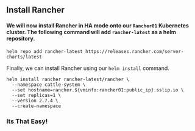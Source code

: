 ## Install Rancher

#### We will now install Rancher in HA mode onto our `Rancher01` Kubernetes cluster. The following command will add `rancher-latest` as a helm repository.

```ctr:Rancher01
helm repo add rancher-latest https://releases.rancher.com/server-charts/latest
```

Finally, we can install Rancher using our `helm install` command.

```ctr:Rancher01
helm install rancher rancher-latest/rancher \
  --namespace cattle-system \
  --set hostname=rancher.${vminfo:rancher01:public_ip}.sslip.io \
  --set replicas=1 \
  --version 2.7.4 \
  --create-namespace
```

### Its That Easy!
